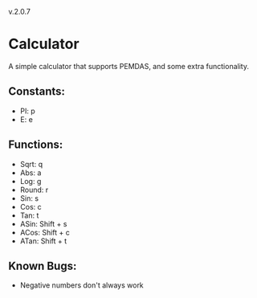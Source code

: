 v.2.0.7
# Calculator

A simple calculator that supports PEMDAS, and some extra functionality.

Constants:
-
- PI: p
- E: e

Functions:
-
- Sqrt: q
- Abs: a
- Log: g
- Round: r
- Sin: s
- Cos: c
- Tan: t
- ASin: Shift + s
- ACos: Shift + c
- ATan: Shift + t

Known Bugs:
-
- Negative numbers don't always work
